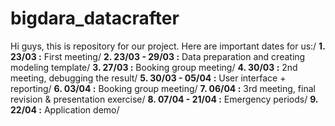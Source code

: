 # bigdara_datacrafter

Hi guys, this is repository for our project. Here are important dates for us:/
**1. 23/03           :** First meeting/
**2. 23/03 - 29/03   :** Data preparation and creating modeling template/
**3. 27/03           :** Booking group meeting/
**4. 30/03           :** 2nd meeting, debugging the result/
**5. 30/03 - 05/04   :** User interface + reporting/
**6. 03/04           :** Booking group meeting/
**7. 06/04           :** 3rd meeting, final revision & presentation exercise/
**8. 07/04 - 21/04   :** Emergency periods/
**9. 22/04           :** Application demo/
